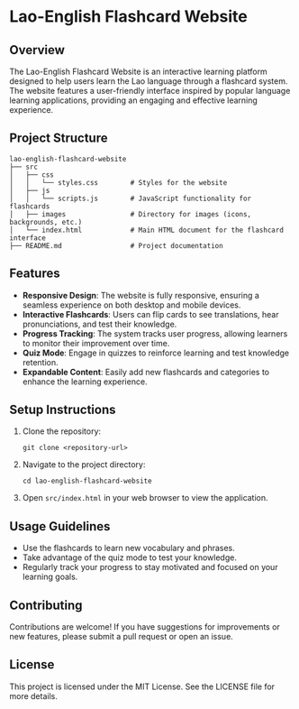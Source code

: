 # Lao-English Flashcard Website

## Overview
The Lao-English Flashcard Website is an interactive learning platform designed to help users learn the Lao language through a flashcard system. The website features a user-friendly interface inspired by popular language learning applications, providing an engaging and effective learning experience.

## Project Structure
```
lao-english-flashcard-website
├── src
│   ├── css
│   │   └── styles.css        # Styles for the website
│   ├── js
│   │   └── scripts.js        # JavaScript functionality for flashcards
│   ├── images                # Directory for images (icons, backgrounds, etc.)
│   └── index.html            # Main HTML document for the flashcard interface
├── README.md                 # Project documentation
```

## Features
- **Responsive Design**: The website is fully responsive, ensuring a seamless experience on both desktop and mobile devices.
- **Interactive Flashcards**: Users can flip cards to see translations, hear pronunciations, and test their knowledge.
- **Progress Tracking**: The system tracks user progress, allowing learners to monitor their improvement over time.
- **Quiz Mode**: Engage in quizzes to reinforce learning and test knowledge retention.
- **Expandable Content**: Easily add new flashcards and categories to enhance the learning experience.

## Setup Instructions
1. Clone the repository:
   ```
   git clone <repository-url>
   ```
2. Navigate to the project directory:
   ```
   cd lao-english-flashcard-website
   ```
3. Open `src/index.html` in your web browser to view the application.

## Usage Guidelines
- Use the flashcards to learn new vocabulary and phrases.
- Take advantage of the quiz mode to test your knowledge.
- Regularly track your progress to stay motivated and focused on your learning goals.

## Contributing
Contributions are welcome! If you have suggestions for improvements or new features, please submit a pull request or open an issue.

## License
This project is licensed under the MIT License. See the LICENSE file for more details.